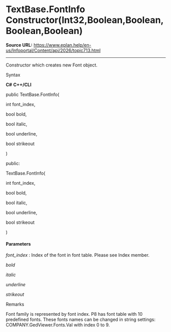 # TextBase.FontInfo Constructor(Int32,Boolean,Boolean,Boolean,Boolean)

**Source URL:** https://www.eplan.help/en-us/Infoportal/Content/api/2026/topic713.html

---

Constructor which creates new Font object.

Syntax

**C#**
**C++/CLI**


public TextBase.FontInfo( 

   int font_index,

   bool bold,

   bool italic,

   bool underline,

   bool strikeout

)

public:

TextBase.FontInfo( 

   int font_index,

   bool bold,

   bool italic,

   bool underline,

   bool strikeout

)


#### Parameters

*font\_index*
:   Index of the font in font table. Please see Index member.

*bold*


*italic*


*underline*


*strikeout*

Remarks

Font family is represented by font index. P8 has font table with 10 predefined fonts. These fonts names can be changed in string settings: COMPANY.GedViewer.Fonts.Val with index 0 to 9.
